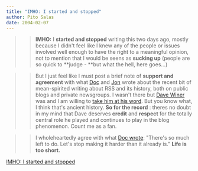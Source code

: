 ```yaml
---
title: "IMHO: I started and stopped"
author: Pito Salas
date: 2004-02-07
---
```



>>

>> **IMHO:** I **started and stopped** writing this two days ago, mostly
because I didn't feel like I knew any of the people or issues involved well
enough to have the right to a meaningful opinion, not to mention that I would
be seens as **sucking up** (people are so quick to **judge - **but what the
hell, here goes…)

>>

>>  
>
>>

>> But I just feel like I must post a brief note of **support and agreement**
with what [Doc](<http://doc.weblogs.com/2004/02/06#peaceOut>) and
[Jon](<http://weblog.infoworld.com/udell/2004/02/06.html#a911>) wrote about
the recent bit of mean-spirited writing about RSS and its history, both on
public blogs and private newsgroups. I wasn't there but [Dave
Winer](<http://www.scripting.com>) was and I am willing to [take him at his
word](<http://archive.scripting.com/2004/02/05#When:1:30:34PM>). But you know
what, I think that's ancient history. **So for the record** : theres no doubt
in my mind that Dave deserves **credit** and **respect** for the totally
central role he played and continues to play in the blog phenomenon. Count me
as a fan.

>>

>>  
>
>>

>> I wholeheartedly agree with what [Doc
wrote](<http://doc.weblogs.com/2004/02/06#peaceOut>): "There's so much left to
do. Let's stop making it harder than it already is." **Life is too short.**


[IMHO: I started and stopped](None)
